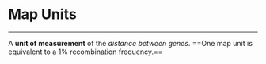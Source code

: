 # Map Units
---
A **unit of measurement** of the *distance between genes*. 
==One map unit is equivalent to a 1% recombination frequency.==